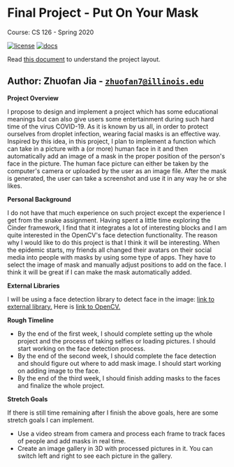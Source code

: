 # Final Project - Put On Your Mask

Course: CS 126 - Spring 2020

[![license](https://img.shields.io/badge/license-MIT-green)](LICENSE)
[![docs](https://img.shields.io/badge/docs-yes-brightgreen)](docs/README.md)

Read [this document](https://cliutils.gitlab.io/modern-cmake/chapters/basics/structure.html) to understand the project
layout.

**Author**: Zhuofan Jia - [`zhuofan7@illinois.edu`](mailto:zhuofan7@illinois.edu)
---

**Project Overview**

I propose to design and implement a project which has some educational 
meanings but can also give users some entertainment 
during such hard time of the virus COVID-19. As it is known by us all, in
order to protect ourselves from droplet infection, wearing facial masks is an
effective way. Inspired by this idea, in this project, I plan to implement a 
function which can take in a picture with a (or more) human face in it and 
then automatically add an image of a mask in the proper position of the person's
face in the picture. The human face picture can either be taken by the 
computer's camera or uploaded by the user as an image file. After the mask is
generated, the user can take a screenshot and use it in any way he or she likes.

**Personal Background**

I do not have that much experience on such project except the experience I get from
the snake assignment.
Having spent a little time exploring the Cinder framework, I find that it integrates
a lot of interesting blocks and I am quite interested in the OpenCV's face
detection functionality. The reason why I would like to do this project is that
I think it will be interesting. When the epidemic starts, my friends all changed their avatars on their social
media into people with masks by using some type of apps. They have to select the image of 
mask and manually adjust positions to add on the face. I think it will be great
if I can make the mask automatically added.

**External Libraries**

I will be using a face detection library to detect face in the image:
[link to external library.](https://github.com/ShiqiYu/libfacedetection)
Here is [link to OpenCV.](https://github.com/cinder/Cinder-OpenCV)

**Rough Timeline**

* By the end of the first week, I should complete setting up the whole project and
the process of taking selfies or loading pictures. I should start working on 
the face detection process.
* By the end of the second week, I should complete the face detection and should
figure out where to add mask image. I should start working on adding image to 
the face.
* By the end of the third week, I should finish adding masks to the faces and 
finalize the whole project.

**Stretch Goals**

If there is still time remaining after I finish the above goals, here are some
stretch goals I can implement.
* Use a video stream from camera and process each frame to track faces of 
people and add masks in real time.
* Create an image gallery in 3D with processed pictures in it. You can switch
left and right to see each picture in the gallery.
 

